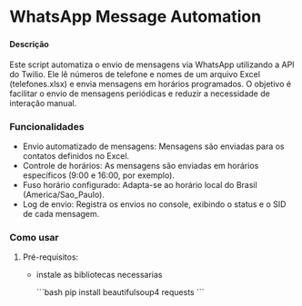 <h1 align="left">WhatsApp Message Automation</h1>

###

<h4>Descrição</h4>
<p>Este script automatiza o envio de mensagens via WhatsApp utilizando a API do Twilio. Ele lê números de telefone e nomes de um arquivo Excel 
  (telefones.xlsx)
  e envia mensagens em horários programados. O objetivo é facilitar o envio de mensagens periódicas e reduzir a necessidade de interação manual.</p>
  
  ###

<h3>Funcionalidades</h3>
<ul>
  <li>Envio automatizado de mensagens: Mensagens são enviadas para os contatos definidos no Excel.</li>
  <li>Controle de horários: As mensagens são enviadas em horários específicos (9:00 e 16:00, por exemplo).</li>
  <li>Fuso horário configurado: Adapta-se ao horário local do Brasil (America/Sao_Paulo).</li>
  <li>Log de envio: Registra os envios no console, exibindo o status e o SID de cada mensagem.</li>   
</ul>

###

<h3>Como usar</h3>
<ol>
  <li> <p>Pré-requisitos:</p></li>
  <ul>
      <li><p>instale as bibliotecas necessarias</p>
      ```bash
        pip install beautifulsoup4 requests
      ```</li>
  </ul>
  
</ol>
